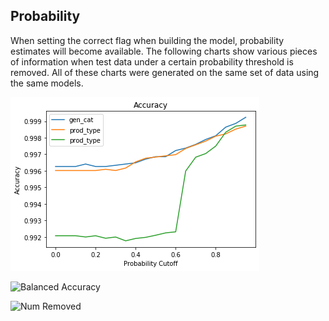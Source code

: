 ## Probability
When setting the correct flag when building the model, probability estimates will become available. The following charts show various pieces of information when test data under a certain probability threshold is removed. All of these charts were generated on the same set of data using the same models.

![Accuracy](images/prob_accuracy.png)

![Balanced Accuracy](images/prob_lalanced-accuracy.png)

![Num Removed](images/prob_num_removed.png)
